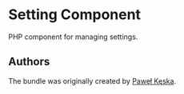 Setting Component
=================

PHP component for managing settings.

Authors
-------

The bundle was originally created by [Paweł Kęska](mailto:projekty@pawelkeska.eu).